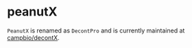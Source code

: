 
<!-- README.md is generated from README.Rmd. Please edit that file -->

# peanutX

<!-- badges: start -->
<!-- badges: end -->

`PeanutX` is renamed as `DecontPro` and is currently maintained at
[campbio/decontX](https://github.com/campbio/decontX).
